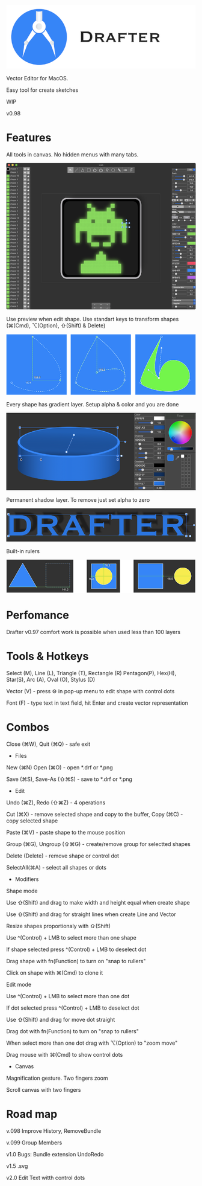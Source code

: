 ![Screenshot](screenshot/logo.png)

Vector Editor for MacOS.

Easy tool for create sketches

WIP

v0.98

# Features

All tools in canvas. No hidden menus with many tabs.

![Screenshot](screenshot/screenshot1.png)

Use preview when edit shape. 
Use standart keys to transform shapes (⌘(Cmd), ⌥(Option), ⇧(Shift) & Delete)

![Screenshot](screenshot/screenshot2.png)

Every shape has gradient layer.  Setup alpha & color and you are done

![Screenshot](screenshot/screenshot3.png)

Permanent shadow layer. To remove just set alpha to zero

![Screenshot](screenshot/screenshot4.png)

Built-in rulers

![Screenshot](screenshot/screenshot5.png)

# Perfomance

Drafter v0.97 comfort work is possible when used less than 100 layers

# Tools & Hotkeys

Select (M), Line (L), Triangle (T), Rectangle (R) Pentagon(P), Hex(H), Star(S), Arc (A), Oval (O), Stylus (D)

Vector (V) - press ⚙ in pop-up menu to edit shape with control dots

Font (F) - type text in text field, hit Enter and create vector representation

# Combos

Close (⌘W), Quit (⌘Q) -  safe exit

- Files

New (⌘N) Open (⌘O) - open *.drf or *.png  

Save (⌘S), Save-As (⇧⌘S) - save to *.drf or *.png

- Edit

Undo (⌘Z), Redo (⇧⌘Z) - 4 operations

Cut (⌘X) - remove selected shape and copy to the buffer, Copy (⌘C) - copy selected shape

Paste (⌘V) - paste shape to the mouse position

Group (⌘G), Ungroup (⇧⌘G)  - create/remove group for selectted shapes

Delete (Delete) - remove shape or control dot

SelectAll(⌘A) - select all shapes or dots

- Modifiers

Shape mode

Use ⇧(Shift) and drag to make width and height equal when create shape

Use ⇧(Shift) and drag for straight lines when create Line and Vector

Resize shapes proportionaly with ⇧(Shift)

Use ^(Control) + LMB to select more than one shape

If shape selected press ^(Control) + LMB to deselect dot

Drag shape with fn(Function) to turn on "snap to rullers"

Click on shape with ⌘(Cmd)  to clone it

Edit mode

Use ^(Control) + LMB to select more than one dot

If dot selected press ^(Control) + LMB to deselect dot

Use ⇧(Shift) and drag for move dot straight

Drag dot with fn(Function) to turn on "snap to rullers"

When select more than one dot drag  with ⌥(Option) to "zoom move"

Drag mouse with ⌘(Cmd)  to show control dots

- Canvas

Magnification gesture. Two fingers zoom

Scroll canvas with two fingers


# Road map

v.098 Improve History, RemoveBundle

v.099 Group Members

v1.0 Bugs:  Bundle extension UndoRedo

v1.5 .svg

v2.0 Edit Text witth control dots

